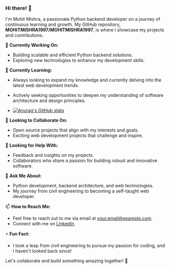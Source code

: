 ### Hi there! 👋

I'm Mohit Mishra, a passionate Python backend developer on a journey of continuous learning and growth. My GitHub repository, **MOHITMISHRA1997/MOHITMISHRA1997**, is where I showcase my projects and contributions.

🔭 **Currently Working On:**
- Building scalable and efficient Python backend solutions.
- Exploring new technologies to enhance my development skills.

🌱 **Currently Learning:**
- Always looking to expand my knowledge and currently delving into the latest web development trends.
- Actively seeking opportunities to deepen my understanding of software architecture and design principles.

- [![Anurag's GitHub stats](https://github-readme-stats.vercel.app/api?username=MOHITMISHRA1997)](https://github.com/anuraghazra/github-readme-stats)

👯 **Looking to Collaborate On:**
- Open source projects that align with my interests and goals.
- Exciting web development projects that challenge and inspire.

🤔 **Looking for Help With:**
- Feedback and insights on my projects.
- Collaborators who share a passion for building robust and innovative software.

💬 **Ask Me About:**
- Python development, backend architecture, and web technologies.
- My journey from civil engineering to becoming a self-taught web developer.

📫 **How to Reach Me:**
- Feel free to reach out to me via email at your.email@example.com.
- Connect with me on [LinkedIn](https://www.linkedin.com/in/yourlinkedinprofile).


⚡ **Fun Fact:**
- I took a leap from civil engineering to pursue my passion for coding, and I haven't looked back since!

Let's collaborate and build something amazing together! 🚀
